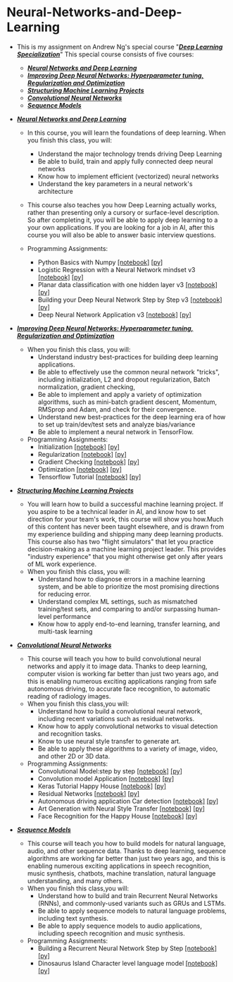 # Neural-Networks-and-Deep-Learning
* This is my assignment on Andrew Ng's special course  "[***Deep Learning Specialization***](https://www.coursera.org/specializations/deep-learning)" This special course consists of five courses: 
    * [***Neural Networks and Deep Learning***](https://www.coursera.org/learn/neural-networks-deep-learning/home/welcome)  
    * [***Improving Deep Neural Networks: Hyperparameter tuning, Regularization and Optimization***](https://www.coursera.org/learn/deep-neural-network/home/welcome) 
    * [***Structuring Machine Learning Projects***](https://www.coursera.org/learn/machine-learning-projects/home/welcome)
    * [***Convolutional Neural Networks***]()
    * [***Sequence Models***]()
    
* [***Neural Networks and Deep Learning***](https://www.coursera.org/learn/neural-networks-deep-learning/home/welcome)
    * In this course, you will learn the foundations of deep learning. When you finish this class, you will:
        * Understand the major technology trends driving Deep Learning
        * Be able to build, train and apply fully connected deep neural networks 
        * Know how to implement efficient (vectorized) neural networks 
        * Understand the key parameters in a neural network's architecture 
      
    * This course also teaches you how Deep Learning actually works, rather than presenting only a cursory or surface-level description. So after completing it, you will be able to apply deep learning to a your own applications. If you are looking for a job in AI, after this course you will also be able to answer basic interview questions. 
    
    * Programming Assignments:
        * Python Basics with Numpy   [[notebook]](https://github.com/fanghao6666/neural-networks-and-deep-learning/blob/master/notebook/Python%20Basics%20With%20Numpy%20v3.ipynb)   [[py]](https://github.com/fanghao6666/neural-networks-and-deep-learning/blob/master/py/Python%20Basics%20With%20Numpy%20v3.py)
        * Logistic Regression with a Neural Network mindset v3  [[notebook]](https://github.com/fanghao6666/neural-networks-and-deep-learning/blob/master/notebook/Logistic%20Regression%20with%20a%20Neural%20Network%20mindset%20v3.ipynb)   [[py]](https://github.com/fanghao6666/neural-networks-and-deep-learning/blob/master/py/Logistic%20Regression%20with%20a%20Neural%20Network%20mindset%20v3.py)
        * Planar data classification with one hidden layer v3   [[notebook]](https://github.com/fanghao6666/neural-networks-and-deep-learning/blob/master/notebook/Planar%20data%20classification%20with%20one%20hidden%20layer%20v3.ipynb)   [[py]](https://github.com/fanghao6666/neural-networks-and-deep-learning/blob/master/py/Planar%20data%20classification%20with%20one%20hidden%20layer%20v3.py)
        * Building your Deep Neural Network Step by Step v3   [[notebook]](https://github.com/fanghao6666/neural-networks-and-deep-learning/blob/master/notebook/Building%20your%20Deep%20Neural%20Network%20Step%20by%20Step%20v3.ipynb)   [[py]](https://github.com/fanghao6666/neural-networks-and-deep-learning/blob/master/py/Building%20your%20Deep%20Neural%20Network%20Step%20by%20Step%20v3.py)
        * Deep Neural Network Application v3   [[notebook]](https://github.com/fanghao6666/neural-networks-and-deep-learning/blob/master/notebook/Deep%20Neural%20Network%20Application%20v3.ipynb)   [[py]](https://github.com/fanghao6666/neural-networks-and-deep-learning/blob/master/py/Deep%20Neural%20Network%20Application%20v3.py)
        
* [***Improving Deep Neural Networks: Hyperparameter tuning, Regularization and Optimization***](https://www.coursera.org/learn/deep-neural-network/home/welcome) 
    * When you finish this class, you will:
        * Understand industry best-practices for building deep learning applications. 
        * Be able to effectively use the common neural network "tricks", including initialization, L2 and dropout regularization, Batch normalization, gradient checking, 
        * Be able to implement and apply a variety of optimization algorithms, such as mini-batch gradient descent, Momentum, RMSprop and Adam, and check for their convergence. 
        * Understand new best-practices for the deep learning era of how to set up train/dev/test sets and analyze bias/variance
        * Be able to implement a neural network in TensorFlow. 
    * Programming Assignments:
        * Initialization   [[notebook]](https://github.com/fanghao6666/neural-networks-and-deep-learning/blob/master/notebook/Initialization.ipynb)    [[py]](https://github.com/fanghao6666/neural-networks-and-deep-learning/blob/master/py/Initialization.py)
        * Regularization   [[notebook]](https://github.com/fanghao6666/neural-networks-and-deep-learning/blob/master/notebook/Regularization.ipynb)   [[py]](https://github.com/fanghao6666/neural-networks-and-deep-learning/blob/master/py/Regularization.py)
        * Gradient Checking   [[notebook]](https://github.com/fanghao6666/neural-networks-and-deep-learning/blob/master/notebook/Gradient%20Checking.ipynb)   [[py]](https://github.com/fanghao6666/neural-networks-and-deep-learning/blob/master/py/Gradient%20Checking.py)
        * Optimization   [[notebook]](https://github.com/fanghao6666/neural-networks-and-deep-learning/blob/master/notebook/Optimization%20methods.ipynb)   [[py]](https://github.com/fanghao6666/neural-networks-and-deep-learning/blob/master/py/Optimization%20methods.py)
        * Tensorflow Tutorial   [[notebook]](https://github.com/fanghao6666/neural-networks-and-deep-learning/blob/master/notebook/Tensorflow%20Tutorial.ipynb)   [[py]](https://github.com/fanghao6666/neural-networks-and-deep-learning/blob/master/py/Tensorflow%20Tutorial.py)
        
* [***Structuring Machine Learning Projects***](https://www.coursera.org/learn/machine-learning-projects/home/welcome)
    * You will learn how to build a successful machine learning project. If you aspire to be a technical leader in AI, and know how to set direction for your team's work, this course will show you how.Much of this content has never been taught elsewhere, and is drawn from my experience building and shipping many deep learning products. This course also has two "flight simulators" that let you practice decision-making as a machine learning project leader. This provides "industry experience" that you might otherwise get only after years of ML work experience.
    * When you finish this class, you will:
        * Understand how to diagnose errors in a machine learning system, and be able to prioritize the most promising directions for reducing error.
        * Understand complex ML settings, such as mismatched training/test sets, and comparing to and/or surpassing human-level performance
        * Know how to apply end-to-end learning, transfer learning, and multi-task learning
* [***Convolutional Neural Networks***](https://www.coursera.org/learn/convolutional-neural-networks/home/welcome)
   * This course will teach you how to build convolutional neural networks and apply it to image data. Thanks to deep learning, computer vision is working far better than just two years ago, and this is enabling numerous exciting applications ranging from safe autonomous driving, to accurate face recognition, to automatic reading of radiology images. 
   * When you finish this class,you will:
      * Understand how to build a convolutional neural network, including recent variations such as residual networks.
      * Know how to apply convolutional networks to visual detection and recognition tasks.
      * Know to use neural style transfer to generate art.
      * Be able to apply these algorithms to a variety of image, video, and other 2D or 3D data.
    * Programming Assignments:
      * Convolutional Model:step by step   [[notebook]](https://github.com/fanghao6666/neural-networks-and-deep-learning/blob/master/notebook/ConvolutionmodeStepbyStepv1.ipynb)    [[py]](https://github.com/fanghao6666/neural-networks-and-deep-learning/blob/master/py/Convolution%20model%20Step%20by%20Step%20v1.py.html)
      * Convolution model Application    [[notebook]](https://github.com/fanghao6666/neural-networks-and-deep-learning/blob/master/notebook/Convolution%20model%20Application%20v1.ipynb)    [[py]](https://github.com/fanghao6666/neural-networks-and-deep-learning/blob/master/py/Convolution%20model%20Application%20v1.py.html)
      * Keras Tutorial Happy House       [[notebook]](https://github.com/fanghao6666/neural-networks-and-deep-learning/blob/master/notebook/Keras%20Tutorial%20Happy%20House%20v2.ipynb)    [[py]](https://github.com/fanghao6666/neural-networks-and-deep-learning/blob/master/py/Keras%20Tutorial%20Happy%20House%20v2.py.html)
      * Residual Networks       [[notebook]](https://github.com/fanghao6666/neural-networks-and-deep-learning/blob/master/notebook/Residual%20Networks%20.ipynb)    [[py]](https://github.com/fanghao6666/neural-networks-and-deep-learning/blob/master/py/Residual%20Networks%20.py.html)
      * Autonomous driving application Car detection       [[notebook]](https://github.com/fanghao6666/neural-networks-and-deep-learning/blob/master/notebook/Autonomous%20driving%20application%20Car%20detection.ipynb)    [[py]](https://github.com/fanghao6666/neural-networks-and-deep-learning/blob/master/py/Autonomous%20driving%20application%20Car%20detection.py.html)
      * Art Generation with Neural Style Transfer       [[notebook]](https://github.com/fanghao6666/neural-networks-and-deep-learning/blob/master/notebook/Art%20Generation%20with%20Neural%20Style%20Transfer.ipynb)    [[py]](https://github.com/fanghao6666/neural-networks-and-deep-learning/blob/master/py/Art%20Generation%20with%20Neural%20Style%20Transfer.py.html)
      * Face Recognition for the Happy House       [[notebook]](https://github.com/fanghao6666/neural-networks-and-deep-learning/blob/master/notebook/Face%20Recognition%20for%20the%20Happy%20House.ipynb)    [[py]](https://github.com/fanghao6666/neural-networks-and-deep-learning/blob/master/py/Face%20Recognition%20for%20the%20Happy%20House.py.html)
* [***Sequence Models***](https://www.coursera.org/learn/nlp-sequence-models/home/welcome)
   * This course will teach you how to build models for natural language, audio, and other sequence data. Thanks to deep learning, sequence algorithms are working far better than just two years ago, and this is enabling numerous exciting applications in speech recognition, music synthesis, chatbots, machine translation, natural language understanding, and many others. 
   * When you finish this class,you will:
      * Understand how to build and train Recurrent Neural Networks (RNNs), and commonly-used variants such as GRUs and LSTMs.
      * Be able to apply sequence models to natural language problems, including text synthesis.
      * Be able to apply sequence models to audio applications, including speech recognition and music synthesis.
    * Programming Assignments:
      * Building a Recurrent Neural Network Step by Step   [[notebook]](https://github.com/fanghao6666/neural-networks-and-deep-learning/blob/master/notebook/Building%20a%20Recurrent%20Neural%20Network%20Step%20by%20Step%20v3.ipynb)    [[py]](https://github.com/fanghao6666/neural-networks-and-deep-learning/blob/master/py/Building%20a%20Recurrent%20Neural%20Network%20Step%20by%20Step%20v3.py)
      * Dinosaurus Island Character level language model   [[notebook]](https://github.com/fanghao6666/neural-networks-and-deep-learning/blob/master/notebook/Dinosaurus%20Island%20Character%20level%20language%20model%20final%20v3.ipynb)    [[py]](https://github.com/fanghao6666/neural-networks-and-deep-learning/blob/master/py/Dinosaurus%20Island%20Character%20level%20language%20model%20final%20v3.py)


   

    
        
